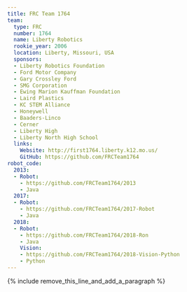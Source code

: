 ```yaml
---
title: FRC Team 1764
team:
  type: FRC
  number: 1764
  name: Liberty Robotics
  rookie_year: 2006
  location: Liberty, Missouri, USA
  sponsors:
  - Liberty Robotics Foundation
  - Ford Motor Company
  - Gary Crossley Ford
  - SMG Corporation
  - Ewing Marion Kauffman Foundation
  - Laird Plastics
  - KC STEM Alliance
  - Honeywell
  - Baaders-Linco
  - Cerner
  - Liberty High
  - Liberty North High School
  links:
    Website: http://first1764.liberty.k12.mo.us/
    GitHub: https://github.com/FRCTeam1764
robot_code:
  2013:
  - Robot:
    - https://github.com/FRCTeam1764/2013
    - Java
  2017:
  - Robot:
    - https://github.com/FRCTeam1764/2017-Robot
    - Java
  2018:
  - Robot:
    - https://github.com/FRCTeam1764/2018-Ron
    - Java
    Vision:
    - https://github.com/FRCTeam1764/2018-Vision-Python
    - Python
---
```


{% include remove_this_line_and_add_a_paragraph %}